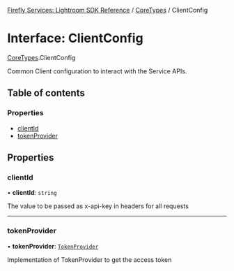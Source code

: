 [Firefly Services: Lightroom SDK Reference](../index.md) / [CoreTypes](../modules/CoreTypes.md) / ClientConfig

# Interface: ClientConfig

[CoreTypes](../modules/CoreTypes.md).ClientConfig

Common Client configuration to interact with the Service APIs.

## Table of contents

### Properties

- [clientId](CoreTypes.ClientConfig.md#clientid)
- [tokenProvider](CoreTypes.ClientConfig.md#tokenprovider)

## Properties

### clientId

• **clientId**: `string`

The value to be passed as x-api-key in headers for all requests

___

### tokenProvider

• **tokenProvider**: [`TokenProvider`](CoreTypes.TokenProvider.md)

Implementation of TokenProvider to get the access token

